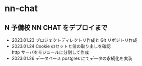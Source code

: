 # nn-chat

## N 予備校 NN CHAT をデプロイまで

- 2023.01.23 プロジェクトディレクトリ作成と Git リポジトリ作成
- 2023.01.24 Cookie のセットと値の取り出しを確認  
  http サーバをモジュールに分割して作成
- 2023.01.26 データベース postgres にてデータの永続化を実装
